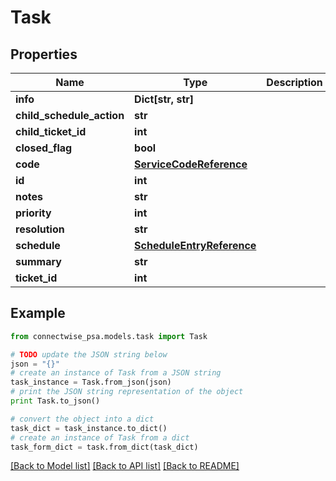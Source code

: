 # Task


## Properties
Name | Type | Description | Notes
------------ | ------------- | ------------- | -------------
**info** | **Dict[str, str]** |  | [optional] 
**child_schedule_action** | **str** |  | [optional] 
**child_ticket_id** | **int** |  | [optional] 
**closed_flag** | **bool** |  | [optional] 
**code** | [**ServiceCodeReference**](ServiceCodeReference.md) |  | [optional] 
**id** | **int** |  | [optional] 
**notes** | **str** |  | [optional] 
**priority** | **int** |  | [optional] 
**resolution** | **str** |  | [optional] 
**schedule** | [**ScheduleEntryReference**](ScheduleEntryReference.md) |  | [optional] 
**summary** | **str** |  | [optional] 
**ticket_id** | **int** |  | [optional] 

## Example

```python
from connectwise_psa.models.task import Task

# TODO update the JSON string below
json = "{}"
# create an instance of Task from a JSON string
task_instance = Task.from_json(json)
# print the JSON string representation of the object
print Task.to_json()

# convert the object into a dict
task_dict = task_instance.to_dict()
# create an instance of Task from a dict
task_form_dict = task.from_dict(task_dict)
```
[[Back to Model list]](../README.md#documentation-for-models) [[Back to API list]](../README.md#documentation-for-api-endpoints) [[Back to README]](../README.md)


